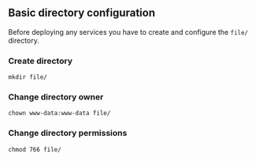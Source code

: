 ## Basic directory configuration
Before deploying any services you have to create and configure the `file/` directory.
### Create directory
```
mkdir file/
```
### Change directory owner
```
chown www-data:www-data file/
```
### Change directory permissions
```
chmod 766 file/
```
